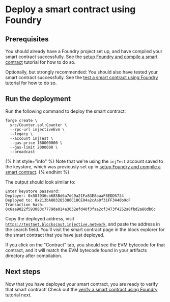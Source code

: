 # Deploy a smart contract using Foundry

## Prerequisites

You should already have a Foundry project set up, and have compiled your smart contract successfully.
See the [setup Foundry and compile a smart contract](./compile-foundry.md) tutorial for how to do so.

Optionally, but strongly recommended: You should also have tested your smart contract successfully.
See the [test a smart contract using Foundry](./test-foundry.md) tutorial for how to do so.

## Run the deployment

Run the following command to deploy the smart contract:

```shell
forge create \
  src/Counter.sol:Counter \
  --rpc-url injectiveEvm \
  --legacy \
  --account injTest \
  --gas-price 160000000 \
  --gas-limit 2000000 \
  --broadcast
```

{% hint style="info" %}
Note that we're using the `injTest` account saved to the keystore,
which was previously set up in [setup Foundry and compile a smart contract](./compile-foundry.md).
{% endhint %}

The output should look similar to:

```text
Enter keystore password:
Deployer: 0x58f936cb685Bd6a7dC9a21Fa83E8aaaF8EDD5724
Deployed to: 0x213bA803265386C10CE04a2cAa0f31FF3440b9cF
Transaction hash: 0x6aa9022f593083c7779da014a3032efd40f3faa2cf3473f4252a8fbd2a80db6c
```

Copy the deployed address, visit [`https://testnet.blockscout.injective.network`](https://testnet.blockscout.injective.network/), and paste the address in the search field.
You'll visit the smart contract page in the block explorer for the smart contract that you have just deployed.

If you click on the "Contract" tab, you should see the EVM bytecode for that contract, and it will match the EVM bytecode found in your artifacts directory after compilation.

## Next steps

Now that you have deployed your smart contract, you are ready to verify that smart contract!
Check out the [verify a smart contract using Foundry](./verify-foundry.md) tutorial next.
